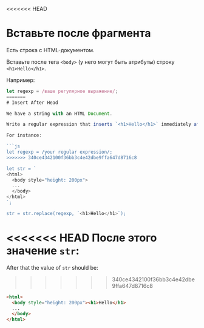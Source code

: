 <<<<<<< HEAD
# Вставьте после фрагмента

Есть строка с HTML-документом.

Вставьте после тега `<body>` (у него могут быть атрибуты) строку `<h1>Hello</h1>`.

Например:

```js
let regexp = /ваше регулярное выражение/;
=======
# Insert After Head

We have a string with an HTML Document.

Write a regular expression that inserts `<h1>Hello</h1>` immediately after `<body>` tag. The tag may have attributes.

For instance:

```js
let regexp = /your regular expression/;
>>>>>>> 340ce4342100f36bb3c4e42dbe9ffa647d8716c8

let str = `
<html>
  <body style="height: 200px">
  ...
  </body>
</html>
`;

str = str.replace(regexp, `<h1>Hello</h1>`);
```

<<<<<<< HEAD
После этого значение `str`:
=======
After that the value of `str` should be:
>>>>>>> 340ce4342100f36bb3c4e42dbe9ffa647d8716c8
```html
<html>
  <body style="height: 200px"><h1>Hello</h1>
  ...
  </body>
</html>
```
